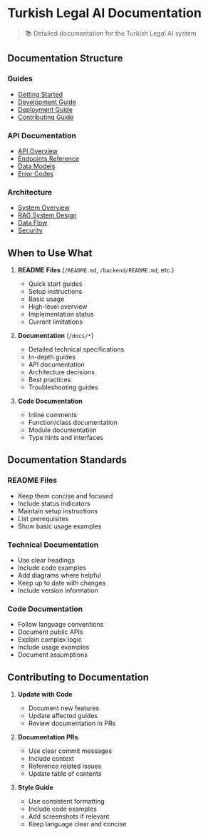 # Turkish Legal AI Documentation

> 📚 Detailed documentation for the Turkish Legal AI system

## Documentation Structure

### Guides
- [Getting Started](guides/getting-started.md)
- [Development Guide](guides/development.md)
- [Deployment Guide](guides/deployment.md)
- [Contributing Guide](guides/contributing.md)

### API Documentation
- [API Overview](api/overview.md)
- [Endpoints Reference](api/endpoints.md)
- [Data Models](api/models.md)
- [Error Codes](api/errors.md)

### Architecture
- [System Overview](architecture/overview.md)
- [RAG System Design](architecture/rag-system.md)
- [Data Flow](architecture/data-flow.md)
- [Security](architecture/security.md)

## When to Use What

1. **README Files** (`/README.md`, `/backend/README.md`, etc.)
   - Quick start guides
   - Setup instructions
   - Basic usage
   - High-level overview
   - Implementation status
   - Current limitations

2. **Documentation** (`/docs/*`)
   - Detailed technical specifications
   - In-depth guides
   - API documentation
   - Architecture decisions
   - Best practices
   - Troubleshooting guides

3. **Code Documentation**
   - Inline comments
   - Function/class documentation
   - Module documentation
   - Type hints and interfaces

## Documentation Standards

### README Files
- Keep them concise and focused
- Include status indicators
- Maintain setup instructions
- List prerequisites
- Show basic usage examples

### Technical Documentation
- Use clear headings
- Include code examples
- Add diagrams where helpful
- Keep up to date with changes
- Include version information

### Code Documentation
- Follow language conventions
- Document public APIs
- Explain complex logic
- Include usage examples
- Document assumptions

## Contributing to Documentation

1. **Update with Code**
   - Document new features
   - Update affected guides
   - Review documentation in PRs

2. **Documentation PRs**
   - Use clear commit messages
   - Include context
   - Reference related issues
   - Update table of contents

3. **Style Guide**
   - Use consistent formatting
   - Include code examples
   - Add screenshots if relevant
   - Keep language clear and concise 